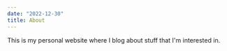 ```yaml
---
date: "2022-12-30"
title: About
---
```


This is my personal website where I blog about stuff that I'm interested in.